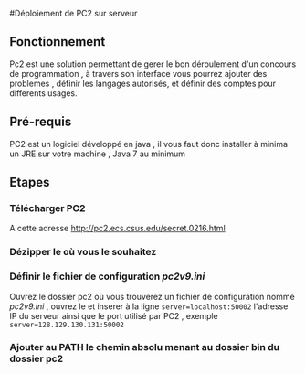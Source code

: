 #Déploiement de PC2 sur serveur

## Fonctionnement

Pc2 est une solution permettant de gerer le bon déroulement d'un concours de programmation , à travers son interface vous
pourrez ajouter des problemes , définir les langages autorisés, et définir des comptes pour differents usages.

## Pré-requis
PC2 est un logiciel développé en java , il vous faut donc installer à minima un JRE sur votre machine , Java 7 au minimum

## Etapes

### **Télécharger** PC2
A cette adresse http://pc2.ecs.csus.edu/secret.0216.html

### **Dézipper** le où vous le souhaitez

### **Définir** le fichier de configuration *pc2v9.ini*
Ouvrez le dossier pc2 où vous trouverez un fichier de configuration nommé *pc2v9.ini* , ouvrez le et inserer à la ligne ```server=localhost:50002``` l'adresse IP du serveur ainsi que le port utilisé par PC2 , exemple ```server=128.129.130.131:50002```

### Ajouter au PATH le chemin absolu menant au dossier bin du dossier pc2
